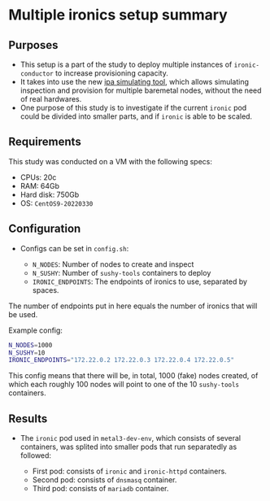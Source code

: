 # Multiple ironics setup summary

## Purposes

- This setup is a part of the study to deploy multiple instances of `ironic-conductor` to increase provisioning capacity.
- It takes into use the new [ipa simulating tool](https://review.opendev.org/c/openstack/sushy-tools/+/875366), which allows simulating inspection and provision for multiple baremetal nodes, without the need of real hardwares.
- One purpose of this study is to investigate if the current `ironic` pod could be divided into smaller parts, and if `ironic` is able to be scaled.

## Requirements

This study was conducted on a VM with the following specs:

- CPUs: 20c
- RAM: 64Gb
- Hard disk: 750Gb
- OS: `CentOS9-20220330`

## Configuration

- Configs can be set in `config.sh`:

   - `N_NODES`: Number of nodes to create and inspect
   - `N_SUSHY`: Number of `sushy-tools` containers to deploy
   - `IRONIC_ENDPOINTS`: The endpoints of ironics to use, separated by spaces.

The number of endpoints put in here equals the number of ironics that will be used.

Example config:

```bash
N_NODES=1000
N_SUSHY=10
IRONIC_ENDPOINTS="172.22.0.2 172.22.0.3 172.22.0.4 172.22.0.5"
```

This config means that there will be, in total, 1000 (fake) nodes created, of which each roughly 100 nodes will point to one of the 10 `sushy-tools` containers.

## Results

- The `ironic` pod used in `metal3-dev-env`, which consists of several containers, was splited into smaller pods that run separatedly as followed:

   - First pod: consists of `ironic` and `ironic-httpd` containers.
   - Second pod: consists of `dnsmasq` container.
   - Third pod: consists of `mariadb` container.
